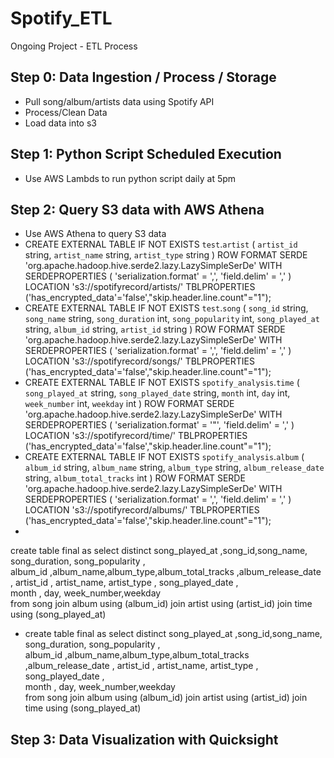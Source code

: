 # Spotify_ETL

Ongoing Project - ETL Process

## Step 0: Data Ingestion / Process / Storage
- Pull song/album/artists data using Spotify API
- Process/Clean Data
- Load data into s3

## Step 1: Python Script Scheduled Execution

- Use AWS Lambds to run python script daily at 5pm

## Step 2: Query S3 data with AWS Athena
- Use AWS Athena to query S3 data
-   CREATE EXTERNAL TABLE IF NOT EXISTS `test`.`artist` (
  `artist_id` string,
  `artist_name` string,
  `artist_type` string
) 
ROW FORMAT SERDE 'org.apache.hadoop.hive.serde2.lazy.LazySimpleSerDe' 
WITH SERDEPROPERTIES (
  'serialization.format' = ',',
  'field.delim' = ','
) LOCATION 's3://spotifyrecord/artists/'
TBLPROPERTIES ('has_encrypted_data'='false',"skip.header.line.count"="1");
- CREATE EXTERNAL TABLE IF NOT EXISTS `test`.`song` (
  `song_id` string,
  `song_name` string,
  `song_duration` int,
  `song_popularity` int,
  `song_played_at` string,
  `album_id` string,
  `artist_id` string
)
ROW FORMAT SERDE 'org.apache.hadoop.hive.serde2.lazy.LazySimpleSerDe' 
WITH SERDEPROPERTIES (
  'serialization.format' = ',',
  'field.delim' = ','
) LOCATION 's3://spotifyrecord/songs/'
TBLPROPERTIES ('has_encrypted_data'='false',"skip.header.line.count"="1");
- CREATE EXTERNAL TABLE IF NOT EXISTS `spotify_analysis`.`time` (
  `song_played_at` string,
  `song_played_date` string,
  `month` int,
  `day` int,
  `week_number` int,
  `weekday` int
)
ROW FORMAT SERDE 'org.apache.hadoop.hive.serde2.lazy.LazySimpleSerDe' 
WITH SERDEPROPERTIES (
  'serialization.format' = '"',
  'field.delim' = ','
) LOCATION 's3://spotifyrecord/time/'
TBLPROPERTIES ('has_encrypted_data'='false',"skip.header.line.count"="1");
- CREATE EXTERNAL TABLE IF NOT EXISTS `spotify_analysis`.`album` (
  `album_id` string,
  `album_name` string,
  `album_type` string,
  `album_release_date` string,
  `album_total_tracks` int
)
ROW FORMAT SERDE 'org.apache.hadoop.hive.serde2.lazy.LazySimpleSerDe' 
WITH SERDEPROPERTIES (
  'serialization.format' = ',',
  'field.delim' = ','
) LOCATION 's3://spotifyrecord/albums/'
TBLPROPERTIES ('has_encrypted_data'='false',"skip.header.line.count"="1");
- 
create table final as 
select distinct 
song_played_at ,song_id,song_name, song_duration, song_popularity  ,   
album_id ,album_name,album_type,album_total_tracks  ,album_release_date  ,
artist_id , artist_name, artist_type  , song_played_date  ,  
month , day, week_number,weekday   
from song
join album using (album_id)
join artist using (artist_id)
join time using (song_played_at)

- create table final as 
select distinct 
song_played_at ,song_id,song_name, song_duration, song_popularity  ,   
album_id ,album_name,album_type,album_total_tracks  ,album_release_date  ,
artist_id , artist_name, artist_type  , song_played_date  ,  
month , day, week_number,weekday   
from song
join album using (album_id)
join artist using (artist_id)
join time using (song_played_at)
## Step 3: Data Visualization with Quicksight

